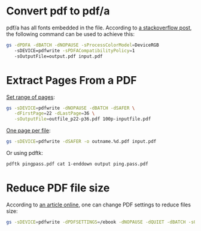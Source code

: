 # Convert pdf to pdf/a

pdf/a has all fonts embedded in the file. According to [a stackoverflow post](https://stackoverflow.com/questions/1659147/how-to-use-ghostscript-to-convert-pdf-to-pdf-a-or-pdf-x), the following command can be used to achieve this:

```sh
gs -dPDFA -dBATCH -dNOPAUSE -sProcessColorModel=DeviceRGB
   -sDEVICE=pdfwrite -sPDFACompatibilityPolicy=1
   -sOutputFile=output.pdf input.pdf
```

# Extract Pages From a PDF

[Set range of pages](http://www.linuxjournal.com/content/tech-tip-extract-pages-pdf):

```sh
gs -sDEVICE=pdfwrite -dNOPAUSE -dBATCH -dSAFER \
   -dFirstPage=22 -dLastPage=36 \
   -sOutputFile=outfile_p22-p36.pdf 100p-inputfile.pdf
```

[One page per file](http://stackoverflow.com/questions/10228592/splitting-a-pdf-with-ghostscript):

```sh
gs -sDEVICE=pdfwrite -dSAFER -o outname.%d.pdf input.pdf
```

Or using pdftk:

```sh
pdftk pingpass.pdf cat 1-enddown output ping.pass.pdf
```

# Reduce PDF file size

According to [an article online](http://www.documentsnap.com/reduce-pdf-file-size-ghostscript/), one can change PDF settings to reduce files size:

```sh
gs -sDEVICE=pdfwrite -dPDFSETTINGS=/ebook -dNOPAUSE -dQUIET -dBATCH -sOutputFile=out.pdf in.pdf
```
